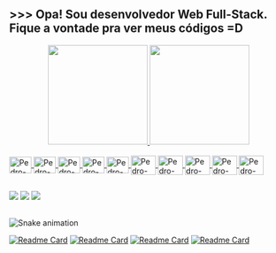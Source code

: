## >>> Opa! Sou desenvolvedor Web Full-Stack. Fique a vontade pra ver meus códigos =D


<div align="center">
  <a href="https://github.com/PedroLaraa">
  <img height="180em" src="https://github-readme-stats.vercel.app/api?username=PedroLaraa&show_icons=true&theme=ocean_dark&include_all_commits=true&count_private=true"/>
  <img height="180em" src="https://github-readme-stats.vercel.app/api/top-langs/?username=PedroLaraa&layout=compact&langs_count=7&theme=ocean_dark"/>
</div>
<div style="display: inline_block"><br>
  <img align="center" alt="Pedro-Js" height="30" width="40"
       src="https://cdn.jsdelivr.net/gh/devicons/devicon/icons/javascript/javascript-original.svg" />
  <img align="center" alt="Pedro-Py" height="30" width="40"
       src="https://cdn.jsdelivr.net/gh/devicons/devicon/icons/python/python-original.svg" />
  <img align="center" alt="Pedro-Node" height="30" width="40"
       src="https://cdn.jsdelivr.net/gh/devicons/devicon/icons/nodejs/nodejs-original.svg" />
  <img align="center" alt="Pedro-Express" height="30" width="40"
       src="https://cdn.jsdelivr.net/gh/devicons/devicon/icons/express/express-original.svg" />
  <img align="center" alt="Pedro-React" height="30" width="40"
       src="https://cdn.jsdelivr.net/gh/devicons/devicon/icons/react/react-original.svg" />
  <img align="center" alt="Pedro-MySql" height="35" width="45"
       src="https://cdn.jsdelivr.net/gh/devicons/devicon/icons/mysql/mysql-original-wordmark.svg" />
  <img align="center" alt="Pedro-Bootstrap" height="35" width="45"
       src="https://cdn.jsdelivr.net/gh/devicons/devicon/icons/bootstrap/bootstrap-original.svg" />
  <img align="center" alt="Pedro-Html" height="35" width="45"
       src="https://cdn.jsdelivr.net/gh/devicons/devicon/icons/html5/html5-original.svg" />
  <img align="center" alt="Pedro-Css" height="35" width="45"
       src="https://cdn.jsdelivr.net/gh/devicons/devicon/icons/css3/css3-original.svg" />
  <img align="center" alt="Pedro-Git" height="35" width="45"
       src="https://cdn.jsdelivr.net/gh/devicons/devicon/icons/git/git-original.svg" />
  </div>
  
##
  
<div> 
  <a href="https://www.instagram.com/pedrinlara_" target="_blank"><img src="https://img.shields.io/badge/-Instagram-%23E4405F?style=for-the-badge&logo=instagram&logoColor=white" target="_blank"></a>
  <a href="https://linkedin.com/in/pedro-lara-497723176/" target="_blank"><img src="https://img.shields.io/badge/-LinkedIn-%230077B5?style=for-the-badge&logo=linkedin&logoColor=white" target="_blank"></a> 
  <a href = "mailto:pedroalveslara@gmail.com"><img src="https://img.shields.io/badge/-Gmail-%23333?style=for-the-badge&logo=gmail&logoColor=white" target="_blank"></a>
  
</div>
  
##
  
![Snake animation](https://github.com/PedroLaraa/PedroLaraa/blob/output/github-contribution-grid-snake.svg)
  
[![Readme Card](https://github-readme-stats.vercel.app/api/pin/?username=PedroLaraa&repo=crud-exper&theme=ocean_dark)](https://github.com/PedroLaraa/crud-exper)
[![Readme Card](https://github-readme-stats.vercel.app/api/pin/?username=PedroLaraa&repo=CursoJsUdemy&theme=ocean_dark)](https://github.com/PedroLaraa/CursoJsUdemy)
[![Readme Card](https://github-readme-stats.vercel.app/api/pin/?username=PedroLaraa&repo=Curso-Python&theme=ocean_dark)](https://github.com/PedroLaraa/Curso-Python)
[![Readme Card](https://github-readme-stats.vercel.app/api/pin/?username=PedroLaraa&repo=Curso-MachineLearning-Alura&theme=ocean_dark)](https://github.com/PedroLaraa/Curso-MachineLearning-Alura)
